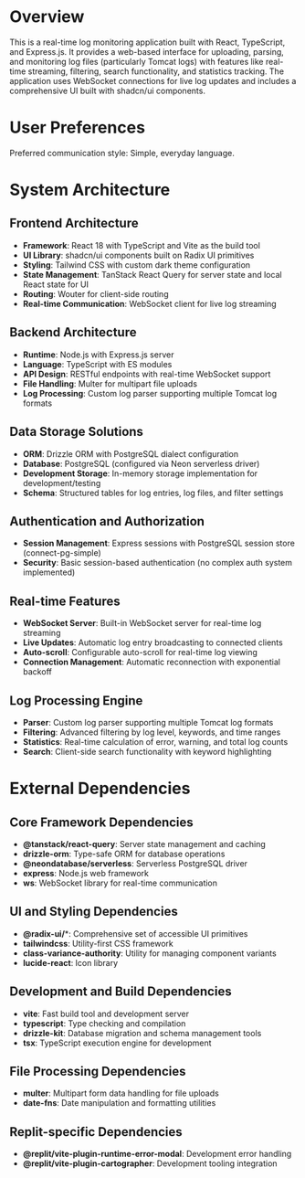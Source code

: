 # Overview

This is a real-time log monitoring application built with React, TypeScript, and Express.js. It provides a web-based interface for uploading, parsing, and monitoring log files (particularly Tomcat logs) with features like real-time streaming, filtering, search functionality, and statistics tracking. The application uses WebSocket connections for live log updates and includes a comprehensive UI built with shadcn/ui components.

# User Preferences

Preferred communication style: Simple, everyday language.

# System Architecture

## Frontend Architecture
- **Framework**: React 18 with TypeScript and Vite as the build tool
- **UI Library**: shadcn/ui components built on Radix UI primitives
- **Styling**: Tailwind CSS with custom dark theme configuration
- **State Management**: TanStack React Query for server state and local React state for UI
- **Routing**: Wouter for client-side routing
- **Real-time Communication**: WebSocket client for live log streaming

## Backend Architecture
- **Runtime**: Node.js with Express.js server
- **Language**: TypeScript with ES modules
- **API Design**: RESTful endpoints with real-time WebSocket support
- **File Handling**: Multer for multipart file uploads
- **Log Processing**: Custom log parser supporting multiple Tomcat log formats

## Data Storage Solutions
- **ORM**: Drizzle ORM with PostgreSQL dialect configuration
- **Database**: PostgreSQL (configured via Neon serverless driver)
- **Development Storage**: In-memory storage implementation for development/testing
- **Schema**: Structured tables for log entries, log files, and filter settings

## Authentication and Authorization
- **Session Management**: Express sessions with PostgreSQL session store (connect-pg-simple)
- **Security**: Basic session-based authentication (no complex auth system implemented)

## Real-time Features
- **WebSocket Server**: Built-in WebSocket server for real-time log streaming
- **Live Updates**: Automatic log entry broadcasting to connected clients
- **Auto-scroll**: Configurable auto-scroll for real-time log viewing
- **Connection Management**: Automatic reconnection with exponential backoff

## Log Processing Engine
- **Parser**: Custom log parser supporting multiple Tomcat log formats
- **Filtering**: Advanced filtering by log level, keywords, and time ranges
- **Statistics**: Real-time calculation of error, warning, and total log counts
- **Search**: Client-side search functionality with keyword highlighting

# External Dependencies

## Core Framework Dependencies
- **@tanstack/react-query**: Server state management and caching
- **drizzle-orm**: Type-safe ORM for database operations
- **@neondatabase/serverless**: Serverless PostgreSQL driver
- **express**: Node.js web framework
- **ws**: WebSocket library for real-time communication

## UI and Styling Dependencies
- **@radix-ui/***: Comprehensive set of accessible UI primitives
- **tailwindcss**: Utility-first CSS framework
- **class-variance-authority**: Utility for managing component variants
- **lucide-react**: Icon library

## Development and Build Dependencies
- **vite**: Fast build tool and development server
- **typescript**: Type checking and compilation
- **drizzle-kit**: Database migration and schema management tools
- **tsx**: TypeScript execution engine for development

## File Processing Dependencies
- **multer**: Multipart form data handling for file uploads
- **date-fns**: Date manipulation and formatting utilities

## Replit-specific Dependencies
- **@replit/vite-plugin-runtime-error-modal**: Development error handling
- **@replit/vite-plugin-cartographer**: Development tooling integration
